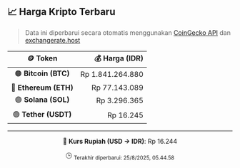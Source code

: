 

<!-- HARGA_KRIPTO -->
## 📈 Harga Kripto Terbaru

> Data ini diperbarui secara otomatis menggunakan [CoinGecko API](https://www.coingecko.com/) dan [exchangerate.host](https://exchangerate.host/)

<div align="center">

| 🪙 Token | 💰 Harga (IDR) |
|:------:|---------------:|
| 🟠 **Bitcoin (BTC)**   | Rp 1.841.264.880 |
| 🔵 **Ethereum (ETH)**  | Rp 77.143.089 |
| 🟣 **Solana (SOL)**    | Rp 3.296.365 |
| 🟢 **Tether (USDT)**   | Rp 16.245 |

---

💱 **Kurs Rupiah (USD → IDR)**: Rp 16.244

🕒 <sub>Terakhir diperbarui: 25/8/2025, 05.44.58</sub>

</div>
<!-- /HARGA_KRIPTO -->